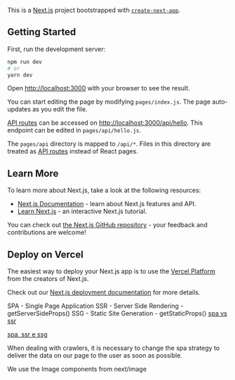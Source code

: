 This is a [Next.js](https://nextjs.org/) project bootstrapped with [`create-next-app`](https://github.com/vercel/next.js/tree/canary/packages/create-next-app).

## Getting Started

First, run the development server:

```bash
npm run dev
# or
yarn dev
```

Open [http://localhost:3000](http://localhost:3000) with your browser to see the result.

You can start editing the page by modifying `pages/index.js`. The page auto-updates as you edit the file.

[API routes](https://nextjs.org/docs/api-routes/introduction) can be accessed on [http://localhost:3000/api/hello](http://localhost:3000/api/hello). This endpoint can be edited in `pages/api/hello.js`.

The `pages/api` directory is mapped to `/api/*`. Files in this directory are treated as [API routes](https://nextjs.org/docs/api-routes/introduction) instead of React pages.

## Learn More

To learn more about Next.js, take a look at the following resources:

- [Next.js Documentation](https://nextjs.org/docs) - learn about Next.js features and API.
- [Learn Next.js](https://nextjs.org/learn) - an interactive Next.js tutorial.

You can check out [the Next.js GitHub repository](https://github.com/vercel/next.js/) - your feedback and contributions are welcome!

## Deploy on Vercel

The easiest way to deploy your Next.js app is to use the [Vercel Platform](https://vercel.com/new?utm_medium=default-template&filter=next.js&utm_source=create-next-app&utm_campaign=create-next-app-readme) from the creators of Next.js.

Check out our [Next.js deployment documentation](https://nextjs.org/docs/deployment) for more details.

SPA - Single Page Application
SSR - Server Side Rendering - getServerSideProps()
SSG - Static Site Generation - getStaticProps()
[spa vs ssr](https://www.google.com/url?sa=t&rct=j&q=&esrc=s&source=web&cd=&cad=rja&uact=8&ved=2ahUKEwjX1P7-v5DwAhV4D7kGHcoPDL8QFjAAegQIBBAD&url=https%3A%2F%2Fwww.treinaweb.com.br%2Fblog%2Fspa-e-ssr-quais-as-diferencas%2F&usg=AOvVaw1wrAwCCyFe3d1HebfinbbR)

[spa, ssr e ssg](https://willianjusten.com.br/nextjs-gatsby-ou-create-react-app-entendendo-os-conceitos-de-ssr-ssg-e-spa/)

When dealing with crawlers, it is necessary to change the spa strategy to deliver the data on our page to the user as soon as possible.

We use the Image components from next/image